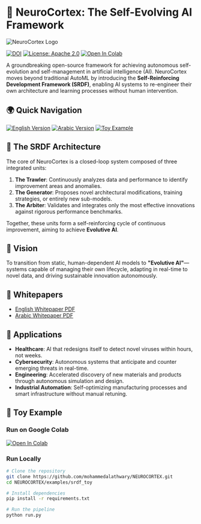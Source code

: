 # 🧠 NeuroCortex: The Self-Evolving AI Framework

![NeuroCortex Logo](https://raw.githubusercontent.com/mohammedalathwary/NEUROCORTEX/main/assets/neurocortex_logo.png)

[![DOI](https://zenodo.org/badge/DOI/10.5281/zenodo.16945431.svg)](https://doi.org/10.5281/zenodo.16945431)
[![License: Apache 2.0](https://img.shields.io/badge/License-Apache_2.0-blue.svg)](https://opensource.org/licenses/Apache-2.0)
[![Open In Colab](https://colab.research.google.com/assets/colab-badge.svg)](https://colab.research.google.com/github/mohammedalathwary/NEUROCORTEX/blob/main/notebooks/srdf_toy_colab.ipynb)

A groundbreaking open-source framework for achieving autonomous self-evolution and self-management in artificial intelligence (AI). NeuroCortex moves beyond traditional AutoML by introducing the **Self-Reinforcing Development Framework (SRDF)**, enabling AI systems to re-engineer their own architecture and learning processes without human intervention.

## 🌍 Quick Navigation
[![English Version](https://img.shields.io/badge/📖-English%20Documentation-blue)](#english-version)
[![Arabic Version](https://img.shields.io/badge/📖-النسخة%20العربية-green)](#arabic-version)
[![Toy Example](https://img.shields.io/badge/🧪-Toy%20Example-orange)](#-toy-example)

## 🧠 The SRDF Architecture

The core of NeuroCortex is a closed-loop system composed of three integrated units:

1.  **The Trawler**: Continuously analyzes data and performance to identify improvement areas and anomalies.  
2.  **The Generator**: Proposes novel architectural modifications, training strategies, or entirely new sub-models.  
3.  **The Arbiter**: Validates and integrates only the most effective innovations against rigorous performance benchmarks.  

Together, these units form a self-reinforcing cycle of continuous improvement, aiming to achieve **Evolutive AI**.

## 🚀 Vision

To transition from static, human-dependent AI models to **"Evolutive AI"**—systems capable of managing their own lifecycle, adapting in real-time to novel data, and driving sustainable innovation autonomously.

## 📄 Whitepapers

- [English Whitepaper PDF](https://github.com/mohammedalathwary/NEUROCORTEX/blob/main/Self_Evolving_AI_Whitepaper_EN_Final.pdf)  
- [Arabic Whitepaper PDF](https://github.com/mohammedalathwary/NEUROCORTEX/blob/main/%20Self_Evolving_AI_Whitepaper_AR_Final.pdf)  

## 🔮 Applications

*   **Healthcare**: AI that redesigns itself to detect novel viruses within hours, not weeks.  
*   **Cybersecurity**: Autonomous systems that anticipate and counter emerging threats in real-time.  
*   **Engineering**: Accelerated discovery of new materials and products through autonomous simulation and design.  
*   **Industrial Automation**: Self-optimizing manufacturing processes and smart infrastructure without manual retuning.  

## 🧪 Toy Example

### Run on Google Colab
[![Open In Colab](https://colab.research.google.com/assets/colab-badge.svg)](https://colab.research.google.com/github/mohammedalathwary/NEUROCORTEX/blob/main/notebooks/srdf_toy_colab.ipynb)

### Run Locally
```bash
# Clone the repository
git clone https://github.com/mohammedalathwary/NEUROCORTEX.git
cd NEUROCORTEX/examples/srdf_toy

# Install dependencies
pip install -r requirements.txt

# Run the pipeline
python run.py
